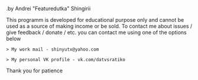 
.by Andrei "Featuredutka" Shingirii

This programm is developed for educational purpose only and cannot be used as a source of making income or be sold.
To contact me about issues / give feedback / donate / etc. you can contact me using one of the options below

	> My work mail - shinyutx@yahoo.com

	> My personal VK profile - vk.com/datvsratiko

Thank you for patience
